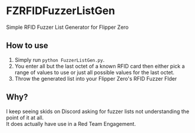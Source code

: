 # FZRFIDFuzzerListGen
Simple RFID Fuzzer List Generator for Flipper Zero

## How to use
1) Simply run `python FuzzerListGen.py`.  
2) You enter all but the last octet of a known RFID card then either pick a range of values to use or just all possible values for the last octet.  
3) Throw the generated list into your Flipper Zero's RFID Fuzzer Flder

## Why?
I keep seeing skids on Discord asking for fuzzer lists not understanding the point of it at all.  
It does actually have use in a Red Team Engagement.  
